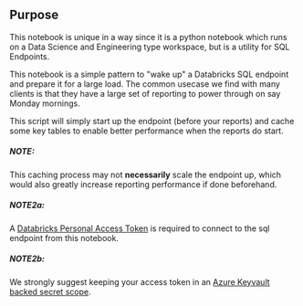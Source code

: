 ## Purpose

This notebook is unique in a way since it is a python notebook which runs on a Data Science and Engineering type workspace, but is a utility for SQL Endpoints.

This notebook is a simple pattern to "wake up" a Databricks SQL endpoint and prepare it for a large load.
The common usecase we find with many clients is that they have a large set of reporting to power through on say Monday mornings.

This script will simply start up the endpoint (before your reports) and cache some key tables to enable better performance when the reports do start.

##### NOTE: 

This caching process may not **necessarily** scale the endpoint up, which would also greatly increase reporting performance if done beforehand.

##### NOTE2a: 

A [Databricks Personal Access Token](https://docs.databricks.com/dev-tools/api/latest/authentication.html#:~:text=Generate%20a%20personal%20access%20token,-This%20section%20describes&text=Settings%20in%20the%20lower%20left,the%20Generate%20New%20Token%20button.) is required to connect to the sql endpoint from this notebook.

##### NOTE2b: 

We strongly suggest keeping your access token in an [Azure Keyvault backed secret scope](https://docs.microsoft.com/en-us/azure/databricks/security/secrets/secret-scopes).
